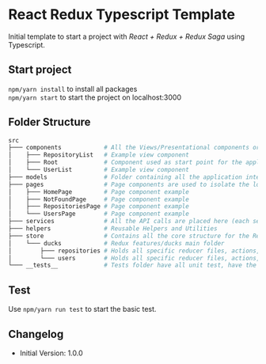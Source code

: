 # React Redux Typescript Template
Initial template to start a project with *React + Redux + Redux Saga* using Typescript.

## Start project
`npm/yarn install` to install all packages  
`npm/yarn start`  to start the project on localhost:3000

## Folder Structure
```bash
src
├─── components            # All the Views/Presentational components organized by folders (ComponentName/index.tsx)
│    ├─── RepositoryList   # Example view component
│    ├─── Root             # Component used as start point for the application, initialize the Redux configs
│    └─── UserList         # Example view component
├─── models                # Folder containing all the application interfaces
├─── pages                 # Page components are used to isolate the logic components from presentational ones
│    ├─── HomePage         # Page component example
│    ├─── NotFoundPage     # Page component example
│    ├─── RepositoriesPage # Page component example
│    └─── UsersPage        # Page component example
├─── services              # All the API calls are placed here (each service on a specific file)
├─── helpers               # Reusable Helpers and Utilities
├─── store                 # Contains all the core structure for the Redux store
│    └─── ducks            # Redux features/ducks main folder
│        ├─── repositories # Holds all specific reducer files, actions, types, sagas and reducers (index.ts)
│        └─── users        # Holds all specific reducer files, actions, types, sagas and reducers (index.ts)
└─── __tests__             # Tests folder have all unit test, have the same ./src folder structure
```

## Test
Use `npm/yarn run test` to start the basic test.

## Changelog
- Initial Version: 1.0.0
